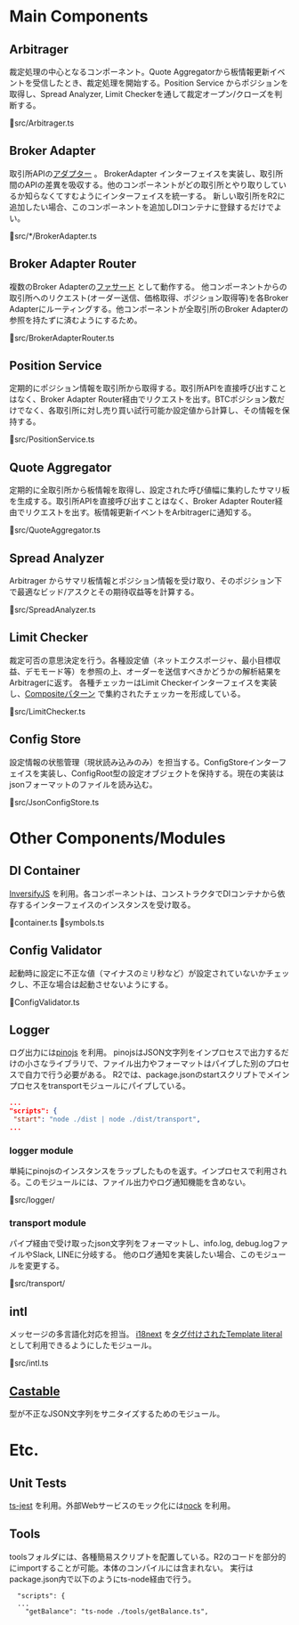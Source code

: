 
# Main Components

## Arbitrager
裁定処理の中心となるコンポーネント。Quote Aggregatorから板情報更新イベントを受信したとき、裁定処理を開始する。Position Service からポジションを取得し、Spread Analyzer, Limit Checkerを通して裁定オープン/クローズを判断する。

📄src/Arbitrager.ts

## Broker Adapter
取引所APIの[アダプター](https://ja.wikipedia.org/wiki/Adapter_%E3%83%91%E3%82%BF%E3%83%BC%E3%83%B3) 。
BrokerAdapter インターフェイスを実装し、取引所間のAPIの差異を吸収する。他のコンポーネントがどの取引所とやり取りしているか知らなくてすむようにインターフェイスを統一する。
新しい取引所をR2に追加したい場合、このコンポーネントを追加しDIコンテナに登録するだけでよい。

📄src/*/BrokerAdapter.ts

## Broker Adapter Router
複数のBroker Adapterの[ファサード](https://ja.wikipedia.org/wiki/Facade_%E3%83%91%E3%82%BF%E3%83%BC%E3%83%B3) として動作する。
他コンポーネントからの取引所へのリクエスト(オーダー送信、価格取得、ポジション取得等)を各Broker Adapterにルーティングする。他コンポーネントが全取引所のBroker Adapterの参照を持たずに済むようにするため。

📄src/BrokerAdapterRouter.ts

## Position Service
定期的にポジション情報を取引所から取得する。取引所APIを直接呼び出すことはなく、Broker Adapter Router経由でリクエストを出す。BTCポジション数だけでなく、各取引所に対し売り買い試行可能か設定値から計算し、その情報を保持する。

📄src/PositionService.ts

## Quote Aggregator
定期的に全取引所から板情報を取得し、設定された呼び値幅に集約したサマリ板を生成する。取引所APIを直接呼び出すことはなく、Broker Adapter Router経由でリクエストを出す。板情報更新イベントをArbitragerに通知する。

📄src/QuoteAggregator.ts

## Spread Analyzer
Arbitrager からサマリ板情報とポジション情報を受け取り、そのポジション下で最適なビッド/アスクとその期待収益等を計算する。

📄src/SpreadAnalyzer.ts

## Limit Checker
裁定可否の意思決定を行う。各種設定値（ネットエクスポージャ、最小目標収益、デモモード等）を参照の上、オーダーを送信すべきかどうかの解析結果をArbitragerに返す。
各種チェッカーはLimit Checkerインターフェイスを実装し、[Compositeパターン](https://ja.wikipedia.org/wiki/Composite_%E3%83%91%E3%82%BF%E3%83%BC%E3%83%B3) で集約されたチェッカーを形成している。

📄src/LimitChecker.ts

## Config Store
設定情報の状態管理（現状読み込みのみ）を担当する。ConfigStoreインターフェイスを実装し、ConfigRoot型の設定オブジェクトを保持する。現在の実装はjsonフォーマットのファイルを読み込む。

📄src/JsonConfigStore.ts

# Other Components/Modules
## DI Container
[InversifyJS](http://inversify.io/) を利用。各コンポーネントは、コンストラクタでDIコンテナから依存するインターフェイスのインスタンスを受け取る。

📄container.ts
📄symbols.ts

## Config Validator
起動時に設定に不正な値（マイナスのミリ秒など）が設定されていないかチェックし、不正な場合は起動させないようにする。

📄ConfigValidator.ts

## Logger
ログ出力には[pinojs](https://github.com/pinojs/pino) を利用。
pinojsはJSON文字列をインプロセスで出力するだけの小さなライブラリで、ファイル出力やフォーマットはパイプした別のプロセスで自力で行う必要がある。
R2では、package.jsonのstartスクリプトでメインプロセスをtransportモジュールにパイプしている。

```json
...
"scripts": {
 "start": "node ./dist | node ./dist/transport",
...
```

### logger module
単純にpinojsのインスタンスをラップしたものを返す。インプロセスで利用される。このモジュールには、ファイル出力やログ通知機能を含めない。

📄src/logger/

### transport module

パイプ経由で受け取ったjson文字列をフォーマットし、info.log, debug.logファイルやSlack, LINEに分岐する。
他のログ通知を実装したい場合、このモジュールを変更する。

📄src/transport/

## intl
メッセージの多言語化対応を担当。
[i18next](https://github.com/i18next/i18next) を[タグ付けされたTemplate literal](https://developer.mozilla.org/ja/docs/Web/JavaScript/Reference/template_strings) として利用できるようにしたモジュール。

📄src/intl.ts

## [Castable](https://github.com/bitrinjani/castable)
型が不正なJSON文字列をサニタイズするためのモジュール。

# Etc.

## Unit Tests
[ts-jest](https://github.com/kulshekhar/ts-jest) を利用。外部Webサービスのモック化には[nock](https://github.com/node-nock/nock) を利用。

## Tools
toolsフォルダには、各種簡易スクリプトを配置している。R2のコードを部分的にimportすることが可能。本体のコンパイルには含まれない。
実行はpackage.json内で以下のようにts-node経由で行う。

```
  "scripts": {
  ...
    "getBalance": "ts-node ./tools/getBalance.ts",
 ```
